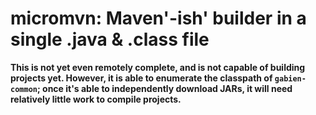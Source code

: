 # micromvn: Maven'-ish' builder in a single .java & .class file

**This is not yet even remotely complete, and is not capable of building projects yet. However, it is able to enumerate the classpath of `gabien-common`; once it's able to independently download JARs, it will need relatively little work to compile projects.**

